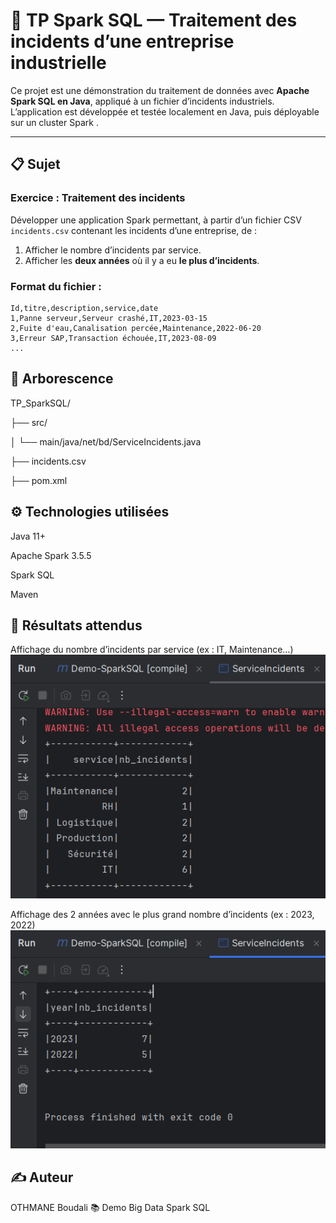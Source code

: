 # 🧠 TP Spark SQL — Traitement des incidents d’une entreprise industrielle

Ce projet est une démonstration du traitement de données avec **Apache Spark SQL en Java**, appliqué à un fichier d’incidents industriels. L’application est développée et testée localement en Java, puis déployable sur un cluster Spark .

---

## 📋 Sujet

### Exercice : Traitement des incidents

Développer une application Spark permettant, à partir d’un fichier CSV `incidents.csv` contenant les incidents d’une entreprise, de :

1. Afficher le nombre d’incidents par service.
2. Afficher les **deux années** où il y a eu **le plus d’incidents**.

### Format du fichier :
```csv
Id,titre,description,service,date
1,Panne serveur,Serveur crashé,IT,2023-03-15
2,Fuite d'eau,Canalisation percée,Maintenance,2022-06-20
3,Erreur SAP,Transaction échouée,IT,2023-08-09
...
```
## 📁 Arborescence

TP_SparkSQL/

├── src/

│   └── main/java/net/bd/ServiceIncidents.java

├── incidents.csv

├── pom.xml

## ⚙️ Technologies utilisées
Java 11+

Apache Spark 3.5.5

Spark SQL

Maven

## 📸 Résultats attendus
Affichage du nombre d’incidents par service (ex : IT, Maintenance…)
![Terminal output](screenshots/sp1.png)

Affichage des 2 années avec le plus grand nombre d’incidents (ex : 2023, 2022)
![Terminal output](screenshots/sp2.png)

## ✍️ Auteur
OTHMANE Boudali
📚 Demo Big Data Spark SQL
